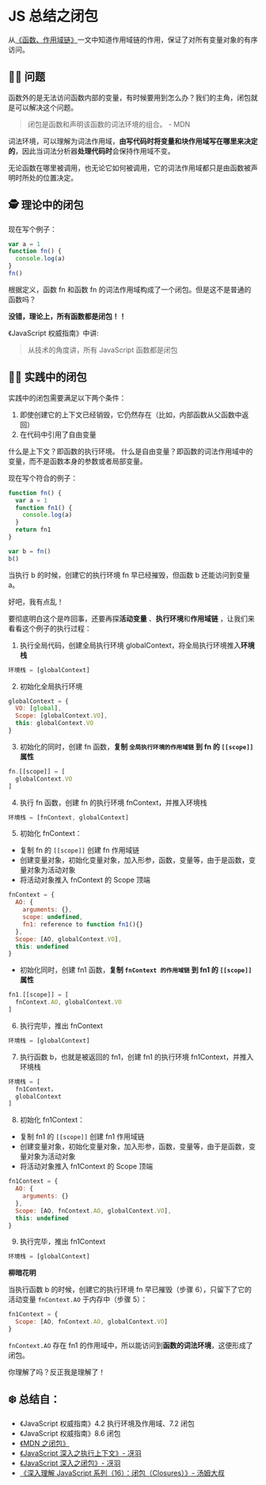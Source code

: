 # JS 总结之闭包

从[《函数、作用域链》](https://github.com/KaronAmI/blog/issues/25)一文中知道作用域链的作用，保证了对所有变量对象的有序访问。

## 👩‍🎨‍ 问题

函数外的是无法访问函数内部的变量，有时候要用到怎么办？我们的主角，闭包就是可以解决这个问题。

> 闭包是函数和声明该函数的词法环境的组合。 - MDN

词法环境，可以理解为词法作用域，**由写代码时将变量和块作用域写在哪里来决定的**，因此当词法分析器**处理代码时**会保持作用域不变。

无论函数在哪里被调用，也无论它如何被调用，它的词法作用域都只是由函数被声明时所处的位置决定。

## 🕵 理论中的闭包

现在写个例子：

```js
var a = 1
function fn() {
  console.log(a)
}
fn()
```

根据定义，函数 fn 和函数 fn 的词法作用域构成了一个闭包。但是这不是普通的函数吗？

**没错，理论上，所有函数都是闭包！！**

《JavaScript 权威指南》中讲:

> 从技术的角度讲，所有 JavaScript 函数都是闭包

## 👨‍💻‍ 实践中的闭包

实践中的闭包需要满足以下两个条件：

1. 即使创建它的上下文已经销毁，它仍然存在（比如，内部函数从父函数中返回）
2. 在代码中引用了自由变量

什么是上下文？即函数的执行环境。
什么是自由变量？即函数的词法作用域中的变量，而不是函数本身的参数或者局部变量。

现在写个符合的例子：

```js
function fn() {
  var a = 1
  function fn1() {
    console.log(a)
  }
  return fn1
}

var b = fn()
b()
```

当执行 b 的时候，创建它的执行环境 fn 早已经摧毁，但函数 b 还能访问到变量 a。

好吧，我有点乱！

要彻底明白这个是咋回事，还要再探**活动变量** 、**执行环境**和**作用域链** ，让我们来看看这个例子的执行过程：

1. 执行全局代码，创建全局执行环境 globalContext，将全局执行环境推入**环境栈**

```js
环境栈 = [globalContext]
```

2. 初始化全局执行环境

```js
globalContext = {
  VO: [global],
  Scope: [globalContext.VO],
  this: globalContext.VO
}
```

3. 初始化的同时，创建 fn 函数，**复制 `全局执行环境的作用域链` 到 fn 的 `[[scope]]` 属性**

```js
fn.[[scope]] = [
  globalContext.VO
]
```

4. 执行 fn 函数，创建 fn 的执行环境 fnContext，并推入环境栈

```js
环境栈 = [fnContext, globalContext]
```

5. 初始化 fnContext：

- 复制 fn 的 `[[scope]]` 创建 fn 作用域链
- 创建变量对象，初始化变量对象，加入形参，函数，变量等，由于是函数，变量对象为活动对象
- 将活动对象推入 fnContext 的 Scope 顶端

```js
fnContext = {
  AO: {
    arguments: {},
    scope: undefined,
    fn1: reference to function fn1(){}
  },
  Scope: [AO, globalContext.VO],
  this: undefined
}
```

- 初始化同时，创建 fn1 函数，**复制 `fnContext 的作用域链` 到 fn1 的 `[[scope]]` 属性**

```js
fn1.[[scope]] = [
  fnContext.AO, globalContext.VO
]
```

6. 执行完毕，推出 fnContext

```js
环境栈 = [globalContext]
```

7. 执行函数 b，也就是被返回的 fn1，创建 fn1 的执行环境 fn1Context，并推入环境栈

```js
环境栈 = [
  fn1Context，
  globalContext
]
```

8. 初始化 fn1Context：

- 复制 fn1 的 `[[scope]]` 创建 fn1 作用域链
- 创建变量对象，初始化变量对象，加入形参，函数，变量等，由于是函数，变量对象为活动对象
- 将活动对象推入 fn1Context 的 Scope 顶端

```js
fn1Context = {
  AO: {
    arguments: {}
  },
  Scope: [AO, fnContext.AO, globalContext.VO],
  this: undefined
}
```

9. 执行完毕，推出 fn1Context

```js
环境栈 = [globalContext]
```

**柳暗花明**

当执行函数 b 的时候，创建它的执行环境 fn 早已摧毁（步骤 6），只留下了它的活动变量 `fnContext.AO` 于内存中（步骤 5）：

```js
fn1Context = {
  Scope: [AO, fnContext.AO, globalContext.VO]
}
```

`fnContext.AO` 存在 fn1 的作用域中，所以能访问到**函数的词法环境**，这便形成了闭包。

你理解了吗？反正我是理解了！

## ❄️ 总结自：

- 《JavaScript 权威指南》4.2 执行环境及作用域、7.2 闭包
- 《JavaScript 权威指南》8.6 闭包
- [《MDN 之闭包》](https://developer.mozilla.org/zh-CN/docs/Web/JavaScript/Closures)
- [《JavaScript 深入之执行上下文》- 冴羽](https://github.com/mqyqingfeng/Blog/issues/8)
- [《JavaScript 深入之闭包》- 冴羽](https://github.com/mqyqingfeng/Blog/issues/9)
- [《深入理解 JavaScript 系列（16）：闭包（Closures）》- 汤姆大叔](http://www.cnblogs.com/TomXu/archive/2012/01/31/2330252.html)

